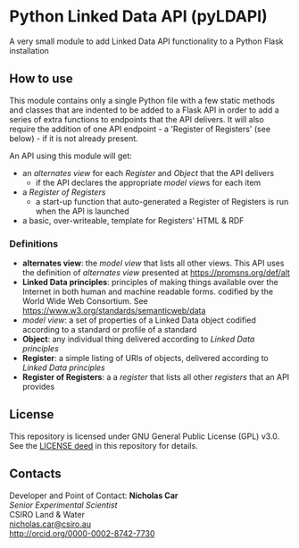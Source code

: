 # Python Linked Data API (pyLDAPI)
A very small module to add Linked Data API functionality to a Python Flask installation


## How to use
This module contains only a single Python file with a few static methods and classes that are indented to be added to a Flask API in order to add a series of extra functions to endpoints that the API delivers. It will also require the addition of one API endpoint - a 'Register of Registers' (see below) - if it is not already present.

An API using this module will get:

* an *alternates view* for each *Register* and *Object* that the API delivers
  * if the API declares the appropriate *model view*s for each item
* a *Register of Registers*
  * a start-up function that auto-generated a Register of Registers is run when the API is launched
* a basic, over-writeable, template for Registers' HTML & RDF



### Definitions
* **alternates view**: the *model view* that lists all other views. This API uses the definition of *alternates view* presented at <https://promsns.org/def/alt>
* **Linked Data principles**: principles of making things available over the Internet in both human and machine readable forms. codified by the World Wide Web Consortium. See <https://www.w3.org/standards/semanticweb/data>
* *model view*: a set of properties of a Linked Data object codified according to a standard or profile of a standard
* **Object**: any individual thing delivered according to *Linked Data principles*
* **Register**: a simple listing of URIs of objects, delivered according to *Linked Data principles*
* **Register of Registers**: a a *register* that lists all other *registers* that an API provides


## License
This repository is licensed under GNU General Public License (GPL) v3.0. See the [LICENSE deed](LICENSE) in this repository for details.


## Contacts
Developer and Point of Contact:
**Nicholas Car**  
*Senior Experimental Scientist*  
CSIRO Land & Water  
<nicholas.car@csiro.au>  
<http://orcid.org/0000-0002-8742-7730>
